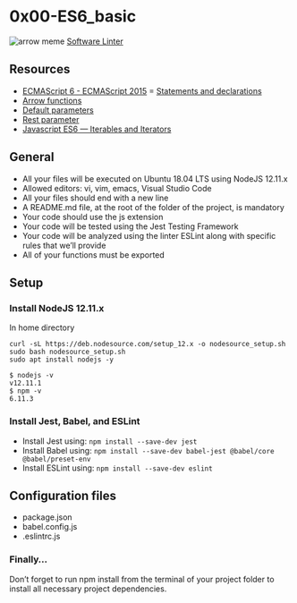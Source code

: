 # 0x00-ES6_basic
![arrow meme](https://s3.amazonaws.com/alx-intranet.hbtn.io/uploads/medias/2019/12/08806026ef621f900121.png?X-Amz-Algorithm=AWS4-HMAC-SHA256&X-Amz-Credential=AKIARDDGGGOUSBVO6H7D%2F20220404%2Fus-east-1%2Fs3%2Faws4_request&X-Amz-Date=20220404T235618Z&X-Amz-Expires=86400&X-Amz-SignedHeaders=host&X-Amz-Signature=9ae55b6315b20d63a5d6abdc3599a0308296a6cf48e66e48990d87d465c4c91d)
[Software Linter](https://alx-intranet.hbtn.io/concepts/542)
## Resources
- [ECMAScript 6 - ECMAScript 2015](https://www.w3schools.com/js/js_es6.asp)
= [Statements and declarations](https://developer.mozilla.org/en-US/docs/Web/JavaScript/Reference/Statements)
- [Arrow functions](https://developer.mozilla.org/en-US/docs/Web/JavaScript/Reference/Functions/Arrow_functions)
- [Default parameters](https://developer.mozilla.org/en-US/docs/Web/JavaScript/Reference/Functions/Default_parameters)
- [Rest parameter](https://developer.mozilla.org/en-US/docs/Web/JavaScript/Reference/Functions/rest_parameters)
- [Javascript ES6 — Iterables and Iterators](https://towardsdatascience.com/javascript-es6-iterables-and-iterators-de18b54f4d4)
## General
- All your files will be executed on Ubuntu 18.04 LTS using NodeJS 12.11.x
- Allowed editors: vi, vim, emacs, Visual Studio Code
- All your files should end with a new line
- A README.md file, at the root of the folder of the project, is mandatory
- Your code should use the js extension
- Your code will be tested using the Jest Testing Framework
- Your code will be analyzed using the linter ESLint along with specific rules that we’ll provide
- All of your functions must be exported
## Setup
### Install NodeJS 12.11.x
In home directory
```
curl -sL https://deb.nodesource.com/setup_12.x -o nodesource_setup.sh
sudo bash nodesource_setup.sh
sudo apt install nodejs -y
```
```
$ nodejs -v
v12.11.1
$ npm -v
6.11.3
```
### Install Jest, Babel, and ESLint
- Install Jest using: ```npm install --save-dev jest```
- Install Babel using: ```npm install --save-dev babel-jest @babel/core @babel/preset-env```
- Install ESLint using: ```npm install --save-dev eslint```
## Configuration files
- package.json
- babel.config.js
- .eslintrc.js
### Finally…
Don’t forget to run npm install from the terminal of your project folder to install all necessary project dependencies.